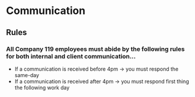# Communication

## Rules

### All Company 119 employees must abide by the following rules for both internal and client communication...

-  If a communication is received before 4pm -> you must respond the same-day
-  If a communication is received after 4pm -> you must respond first thing the following work day
